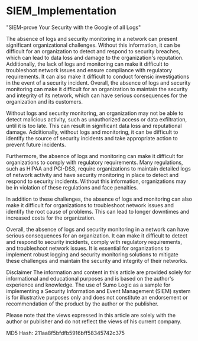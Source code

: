 # SIEM_Implementation
"SIEM-prove Your Security with the Google of all Logs"

The absence of logs and security monitoring in a network can present significant organizational challenges. Without this information, it can be difficult for an organization to detect and respond to security breaches, which can lead to data loss and damage to the organization's reputation. Additionally, the lack of logs and monitoring can make it difficult to troubleshoot network issues and ensure compliance with regulatory requirements. It can also make it difficult to conduct forensic investigations in the event of a security incident. Overall, the absence of logs and security monitoring can make it difficult for an organization to maintain the security and integrity of its network, which can have serious consequences for the organization and its customers.

Without logs and security monitoring, an organization may not be able to detect malicious activity, such as unauthorized access or data exfiltration, until it is too late. This can result in significant data loss and reputational damage. Additionally, without logs and monitoring, it can be difficult to identify the source of security incidents and take appropriate action to prevent future incidents.

Furthermore, the absence of logs and monitoring can make it difficult for organizations to comply with regulatory requirements. Many regulations, such as HIPAA and PCI-DSS, require organizations to maintain detailed logs of network activity and have security monitoring in place to detect and respond to security incidents. Without this information, organizations may be in violation of these regulations and face penalties.

In addition to these challenges, the absence of logs and monitoring can also make it difficult for organizations to troubleshoot network issues and identify the root cause of problems. This can lead to longer downtimes and increased costs for the organization.

Overall, the absence of logs and security monitoring in a network can have serious consequences for an organization. It can make it difficult to detect and respond to security incidents, comply with regulatory requirements, and troubleshoot network issues. It is essential for organizations to implement robust logging and security monitoring solutions to mitigate these challenges and maintain the security and integrity of their networks.


Disclaimer
The information and content in this article are provided solely for informational and educational purposes and is based on the author's experience and knowledge. The use of Sumo Logic as a sample for implementing a Security Information and Event Management (SIEM) system is for illustrative purposes only and does not constitute an endorsement or recommendation of the product by the author or the publisher. 

Please note that the views expressed in this article are solely with the author or publisher and do not reflect the views of his current company.


MD5 Hash: 211aa8f5bfdfb5916bff58345742c375
